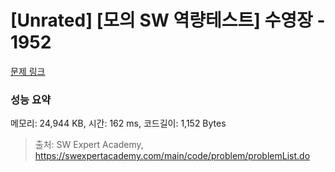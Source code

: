 # [Unrated] [모의 SW 역량테스트] 수영장 - 1952 

[문제 링크](https://swexpertacademy.com/main/code/problem/problemDetail.do?contestProbId=AV5PpFQaAQMDFAUq) 

### 성능 요약

메모리: 24,944 KB, 시간: 162 ms, 코드길이: 1,152 Bytes



> 출처: SW Expert Academy, https://swexpertacademy.com/main/code/problem/problemList.do